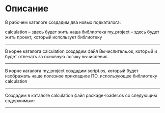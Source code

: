 # Описание

В рабочем каталоге создадим два новых подкаталога:

calculation – здесь будет жить наша библиотека
my_project – здесь будет жить проект, который использует библиотеку

---

В корне каталога calculation создадим файл Вычислитель.os, который и будет отвечать за основную логику вычисления.

---

В корне каталога my_project создадим script.os, который будет изображать наше полезное прикладное ПО, использующее библиотеку calculation

---

Создадим в каталоге calculation файл package-loader.os со следующим содержимым:

---
